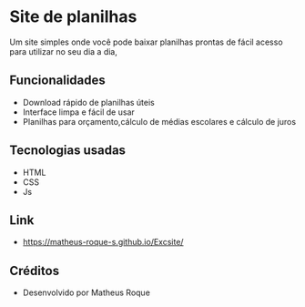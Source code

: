 # Site de planilhas

Um site simples onde você pode baixar planilhas prontas de fácil acesso para utilizar no seu dia a dia,

## Funcionalidades

- Download rápido de planilhas úteis
- Interface limpa e fácil de usar
- Planilhas para orçamento,cálculo de médias escolares e cálculo de juros

## Tecnologias usadas

- HTML
- CSS
- Js

## Link
  
- https://matheus-roque-s.github.io/Excsite/

## Créditos

- Desenvolvido por Matheus Roque
